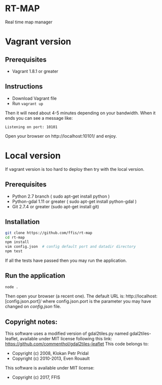 # RT-MAP

Real time map manager

# Vagrant version 

## Prerequisites
* Vagrant 1.8.1 or greater

## Instructions

* Download Vagrant file
* Run ```vagrant up```

Then it will need about 4-5 minutes depending on your bandwidth. When it ends you can see a message like:

```text
Listening on port: 10101
```

Open your browser on http://localhost:10101/ and enjoy.


# Local version

If vagrant version is too hard to deploy then try with the local version.

## Prerequisites

* Python 2.7 branch ( sudo apt-get install python )
* Python-gdal 1.11 or greater ( sudo apt-get install python-gdal )
* Git 2.7.4 or greater (sudo apt-get install git)

## Installation

```bash
git clone https://github.com/ffis/rt-map
cd rt-map
npm install
vim config.json  # config default port and datadir directory
npm test
```

If all the tests have passed then you may run the application.

## Run the application

```bash
node .
```

Then open your browser (a recent one). The default URL is: http://localhost:[config.json.port]/
where config.json.port is the parameter you may have changed on _config.json_ file.


## Copyright notes:


This software uses a modified version of  gdal2tiles.py named gdal2tiles-leaflet, available under MIT license following this link: https://github.com/commenthol/gdal2tiles-leaflet This code belongs to:
* Copyright (c) 2008, Klokan Petr Pridal
* Copyright (c) 2010-2013, Even Rouault


This software is available under MIT license:
* Copyright (c) 2017, FFIS

